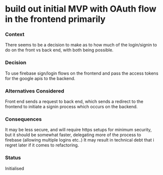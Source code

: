 # build out initial MVP with OAuth flow in the frontend primarily

### Context
There seems to be a decision to make as to how much of the login/signin to do on the front vs back end, with both being possible. 

### Decision
To use firebase sign/login flows on the frontend and pass the access tokens for the google apis to the backend.

### Alternatives Considered
Front end sends a request to back end, which sends a redirect to the frontend to initiate a signin process which occurs on the backend. 

### Consequences
It may be less secure, and will require https setups for minimum security, but it should be somewhat faster, delegating more of the process to firebase (allowing multiple logins etc..) It may result in technical debt that i regret later if it comes to refactoring.

### Status
Initialised
